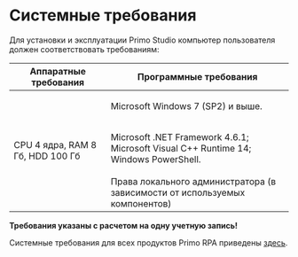# Системные требования

Для установки и эксплуатации Primo Studio компьютер пользователя должен соответствовать требованиям:

| Аппаратные требования    |  Программные требования  |
| ------------ | ------------- |
| CPU 4 ядра, RAM 8 Гб, HDD 100 Гб | <p>Microsoft Windows 7 (SP2) и выше. </p> <br>Microsoft .NET Framework 4.6.1; Microsoft Visual C++ Runtime 14; Windows PowerShell.</br> <br>Права локального администратора (в зависимости от используемых компонентов)</br> |

**Требования указаны с расчетом на одну учетную запись!** 

Системные требования для всех продуктов Primo RPA приведены [здесь](https://docs.primo-rpa.ru/primo-rpa/#sistemnye-trebovaniya).
